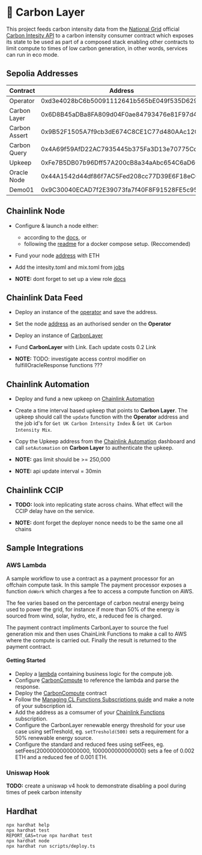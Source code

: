 # 🌱 Carbon Layer 

This project feeds carbon intensity data from the [National Grid](https://www.nationalgrid.com/uk) official [Carbon Intesity API](https://api.carbonintensity.org.uk/) to a carbon intensity consumer contract which exposes its state to be used as part of a composed stack enabling other contracts to limit compute to times of low carbon generation, in other words, services can run in eco mode.

## Sepolia Addresses
| Contract        | Address                                    |
|-----------------|------------------------------------------- |
| Operator        | 0xd3e4028bC6b50091112641b565bE049f535D6299 |
| Carbon Layer    | 0x6D8B45aDBa8FA809d04F0ae84793476e81F97d42 |
| Carbon Assert   | 0x9B52F1505A7f9cb3dE674C8CE1C77d480AAc1209 |
| Carbon Query    | 0x4A69f59AfD22AC7935445b375Fa3D13e70775Cdb |
| Upkeep          | 0xFe7B5DB07b96Dff57A200cB8a34aAbc654C6aD66 |
| Oracle Node     | 0x44A1542d44df86f7AC5Fed208cc77D39E6F18eC0 |
| Demo01          | 0x9C30040ECAD7f2E39073fa7f40F8F91528FE5c95 |


## Chainlink Node

* Configure & launch a node either:
  * according to the [docs](https://docs.chain.link/chainlink-nodes/v1/running-a-chainlink-node), or
  * following the [readme](./chainlink-node/README.md) for a docker compose setup. (Reccomended)   

* Fund your node [address](http://localhost:6688/keys) with ETH


* Add the intesity.toml and mix.toml from [jobs](./chainlink-node/jobs/) 

* **NOTE:** dont forget to set up a view role [docs](https://docs.chain.link/chainlink-nodes/v1/roles-and-access)

## Chainlink Data Feed

* Deploy an instance of the [operator](./contracts/Operator.sol) and save the address.

* Set the node [address](http://localhost:6688/keys) as an authorised sender on the **Operator**

* Deploy an instance of [CarbonLayer](./contracts/CarbonLayer.sol)

* Fund **CarbonLayer** with Link. Each update costs 0.2 Link 

* **NOTE:** TODO: investigate access control modifier on fulfillOracleResponse functions ???

## Chainlink Automation

* Deploy and fund a new upkeep on [Chainlink Automation](https://automation.chain.link/) 

* Create a time interval based upkeep that points to **Carbon Layer**. The upkeep should call the `update` function with the **Operator** address and the job id's for `Get UK Carbon Intensity Index` & `Get UK Carbon Intensity Mix`. 

* Copy the Upkeep address from the [Chainlink Automation](https://automation.chain.link/) dashboard and call `setAutomation` on **Carbon Layer** to authenticate the upkeep.


* **NOTE:** gas limit should be >= 250,000
* **NOTE:** api update interval = 30min 

## Chainlink CCIP

* **TODO:** look into replicating state across chains. What effect will the CCIP delay have on the service.

* **NOTE:** dont forget the deployer nonce needs to be the same one all chains

## Sample Integrations

### AWS Lambda 
A sample workflow to use a contract as a payment processor for an offchain compute task. In this sample The payment processor exposes a function `doWork` which charges a fee to access a compute function on AWS. 

The fee varies based on the percentage of carbon neutral energy being used to power the grid, for instance if more than 50% of the energy is sourced from wind, solar, hydro, etc, a reduced fee is charged.

The payment contract impliments CarbonLayer to source the fuel generation mix and then uses ChainLink Functions to make a call to AWS where the compute is carried out. Finally the result is returned to the  payment contract.

#### Getting Started
* Deploy a [lambda](examples/carbonCompute/simpleLambda.js) containing business logic for the compute job.
* Configure [CarbonCompute](examples/carbonCompute/CarbonCompute.sol) to reference the lambda and parse the response.
* Deploy the [CarbonCompute](examples/carbonCompute/CarbonCompute.sol) contract
* Follow the [Managing CL Functions Subscriptions guide](https://docs.chain.link/chainlink-functions/resources/subscriptions#create-a-subscriptio) and make a note of your subscription id. 
* Add the address as a comsumer of your [Chainlink Functions](https://functions.chain.link/) subscription.
* Configure the CarbonLayer renewable energy threshold for your use case using setTreshold, eg. `setTreshold(500)` sets a requirement for a 50% renewable energy source.
* Configure the standard and reduced fees using setFees, eg. setFees(2000000000000000, 1000000000000000) sets a fee of 0.002 ETH and a reduced fee of 0.001 ETH.

### Uniswap Hook
**TODO:** create a uniswap v4 hook to demonstrate disabling a pool during times of peek carbon intensity

## Hardhat

```shell
npx hardhat help
npx hardhat test
REPORT_GAS=true npx hardhat test
npx hardhat node
npx hardhat run scripts/deploy.ts
```
